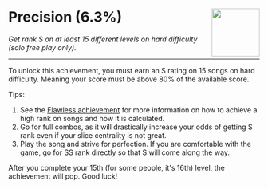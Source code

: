 # Precision (6.3%) <img style="float: right;" src="https://cdn.cloudflare.steamstatic.com/steamcommunity/public/images/apps/620980/eb4594348846e9fb52bc8ee0f94d252c8a1d1677.jpg" width="96" height="96">

_Get rank S on at least 15 different levels on hard difficulty (solo free play only)._

---

To unlock this achievement, you must earn an S rating on 15 songs on hard difficulty. Meaning your score must be above 80% of the available score.

Tips:
1. See the [Flawless achievement](Flawless.md) for more information on how to achieve a high rank on songs and how it is calculated.
2. Go for full combos, as it will drastically increase your odds of getting S rank even if your slice centrality is not great.
3. Play the song and strive for perfection. If you are comfortable with the game, go for SS rank directly so that S will come along the way.

After you complete your 15th (for some people, it's 16th) level, the achievement will pop. Good luck!